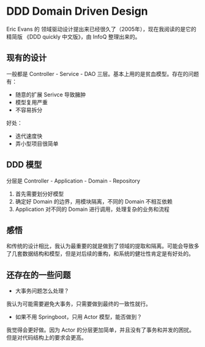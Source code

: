 # DDD Domain Driven Design

Eric Evans 的 领域驱动设计提出来已经很久了（2005年），现在我阅读的是它的精简版 《DDD quickly 中文版》，由 InfoQ 整理出来的。

## 现有的设计

一般都是 Controller - Service - DAO 三层。基本上用的是贫血模型。存在的问题有：

* 随意的扩展 Serivce 导致臃肿
* 模型复用严重
* 不容易拆分

好处：

* 迭代速度快
* 弄小型项目很简单
  
## DDD 模型

分层是 Controller - Application - Domain - Repository

1. 首先需要划分好模型
2. 确定好 Domain 的边界，用模块隔离，不同的 Domain 不相互依赖
3. Application 对不同的 Domain 进行调用，处理复杂的业务和流程

## 感悟

和传统的设计相比，我认为最重要的就是做到了领域的提取和隔离。可能会导致多了几套数据结构和模型，但是对后续的重构，和系统的健壮性肯定是有好处的。

## 还存在的一些问题

* 大事务问题怎么处理？

我认为可能需要避免大事务，只需要做到最终的一致性就行。

* 如果不用 Springboot，只用 Actor 模型，能否做到？
  
我觉得会更好做。因为 Actor 的分层更加简单，并且没有了事务和并发的困扰。但是对代码结构上的要求会更高。